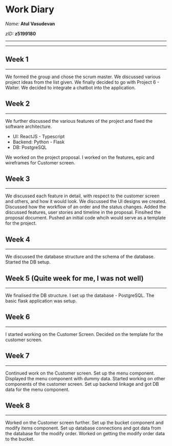 # Work Diary
_Name:_    **Atul Vasudevan**

_zID:_      **z5199180**

---
---


## Week 1
---------

We formed the group and chose the scrum master. We discussed various project ideas from the list given. We finally decided to go with Project 6 - Waiter. We decided to integrate a chatbot into the application.

## Week 2
---------
We further discussed the various features of the project and fixed the software architecture.
- UI: ReactJS - Typescript
- Backend: Python - Flask
- DB: PostgreSQL

We worked on the project proposal.
I worked on the features, epic and wireframes for Customer screen.

## Week 3
---------
We discussed each feature in detail, with respect to the customer screen and others, and how it would look. 
We discussed the UI designs we created. 
Discussed how the workflow of an order and the status changes.
Added the discussed features, user stories and timeline in the proposal. Finsihed the proposal document. Pushed an initial code whcih would serve as a template for the project. 

## Week 4
---------
We discussed the database structure and the schema of the database. 
Started the DB setup.

## Week 5 (Quite week for me, I was not well)
---------
We finalised the DB structure. I set up the database - PostgreSQL.
The basic flask application was setup.

## Week 6
---------
I started working on the Customer Screen. Decided on the template for the customer screen.

## Week 7
---------
Continued work on the Customer screen. Set up the menu component.
Displayed the menu component with dummy data. 
Started working on other components of the customer screen.
Set up backend linkage and got DB data for the menu component.

## Week 8
---------
Worked on the Customer screen further. Set up the bucket component and modify items component.
Set up database connections and got data from the database for the modify order.
Worked on getting the modify order data to the bucket.